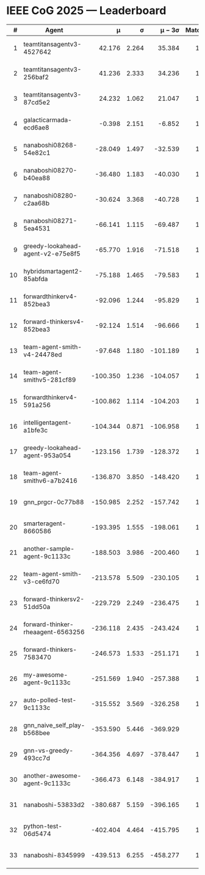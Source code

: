 # IEEE CoG 2025 — Leaderboard

| # | Agent | μ | σ | μ − 3σ | Matches | Updated |
|---:|---|---:|---:|---:|---:|---|
| 1 | teamtitansagentv3-4527642 | 42.176 | 2.264 | 35.384 | 1340 | 2025-09-01 07:33 |
| 2 | teamtitansagentv3-256baf2 | 41.236 | 2.333 | 34.236 | 1818 | 2025-09-01 07:33 |
| 3 | teamtitansagentv3-87cd5e2 | 24.232 | 1.062 | 21.047 | 1638 | 2025-09-01 07:33 |
| 4 | galacticarmada-ecd6ae8 | -0.398 | 2.151 | -6.852 | 1420 | 2025-09-01 07:33 |
| 5 | nanaboshi08268-54e82c1 | -28.049 | 1.497 | -32.539 | 1740 | 2025-09-01 07:33 |
| 6 | nanaboshi08270-b40ea88 | -36.480 | 1.183 | -40.030 | 1540 | 2025-09-01 07:33 |
| 7 | nanaboshi08280-c2aa68b | -30.624 | 3.368 | -40.728 | 1600 | 2025-09-01 07:33 |
| 8 | nanaboshi08271-5ea4531 | -66.141 | 1.115 | -69.487 | 1440 | 2025-09-01 07:33 |
| 9 | greedy-lookahead-agent-v2-e75e8f5 | -65.770 | 1.916 | -71.518 | 1770 | 2025-09-01 07:33 |
| 10 | hybridsmartagent2-85abfda | -75.188 | 1.465 | -79.583 | 1216 | 2025-09-01 07:33 |
| 11 | forwardthinkerv4-852bea3 | -92.096 | 1.244 | -95.829 | 1375 | 2025-09-01 07:33 |
| 12 | forward-thinkersv4-852bea3 | -92.124 | 1.514 | -96.666 | 1083 | 2025-09-01 07:33 |
| 13 | team-agent-smith-v4-24478ed | -97.648 | 1.180 | -101.189 | 1260 | 2025-09-01 07:33 |
| 14 | team-agent-smithv5-281cf89 | -100.350 | 1.236 | -104.057 | 1540 | 2025-09-01 07:33 |
| 15 | forwardthinkerv4-591a256 | -100.862 | 1.114 | -104.203 | 1274 | 2025-09-01 07:33 |
| 16 | intelligentagent-a1bfe3c | -104.344 | 0.871 | -106.958 | 1363 | 2025-09-01 07:33 |
| 17 | greedy-lookahead-agent-953a054 | -123.156 | 1.739 | -128.372 | 1750 | 2025-09-01 07:33 |
| 18 | team-agent-smithv6-a7b2416 | -136.870 | 3.850 | -148.420 | 1680 | 2025-09-01 07:33 |
| 19 | gnn_prgcr-0c77b88 | -150.985 | 2.252 | -157.742 | 1440 | 2025-09-01 07:33 |
| 20 | smarteragent-8660586 | -193.395 | 1.555 | -198.061 | 1289 | 2025-09-01 07:33 |
| 21 | another-sample-agent-9c1133c | -188.503 | 3.986 | -200.460 | 1820 | 2025-09-01 07:33 |
| 22 | team-agent-smith-v3-ce6fd70 | -213.578 | 5.509 | -230.105 | 1360 | 2025-09-01 07:33 |
| 23 | forward-thinkersv2-51dd50a | -229.729 | 2.249 | -236.475 | 1360 | 2025-09-01 07:33 |
| 24 | forward-thinker-rheaagent-6563256 | -236.118 | 2.435 | -243.424 | 1740 | 2025-09-01 07:33 |
| 25 | forward-thinkers-7583470 | -246.573 | 1.533 | -251.171 | 1640 | 2025-09-01 07:33 |
| 26 | my-awesome-agent-9c1133c | -251.569 | 1.940 | -257.388 | 1440 | 2025-09-01 07:33 |
| 27 | auto-polled-test-9c1133c | -315.552 | 3.569 | -326.258 | 1780 | 2025-09-01 07:33 |
| 28 | gnn_naive_self_play-b568bee | -353.590 | 5.446 | -369.929 | 760 | 2025-09-01 07:33 |
| 29 | gnn-vs-greedy-493cc7d | -364.356 | 4.697 | -378.447 | 1760 | 2025-09-01 07:33 |
| 30 | another-awesome-agent-9c1133c | -366.473 | 6.148 | -384.917 | 1680 | 2025-09-01 07:33 |
| 31 | nanaboshi-53833d2 | -380.687 | 5.159 | -396.165 | 1560 | 2025-09-01 07:33 |
| 32 | python-test-06d5474 | -402.404 | 4.464 | -415.795 | 1440 | 2025-09-01 07:33 |
| 33 | nanaboshi-8345999 | -439.513 | 6.255 | -458.277 | 1440 | 2025-09-01 07:33 |
